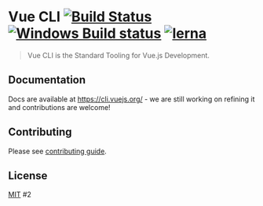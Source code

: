 # Vue CLI [![Build Status](https://circleci.com/gh/vuejs/vue-cli/tree/dev.svg?style=shield)](https://circleci.com/gh/vuejs/vue-cli/tree/dev) [![Windows Build status](https://ci.appveyor.com/api/projects/status/rkpafdpdwie9lqx0/branch/dev?svg=true)](https://ci.appveyor.com/project/yyx990803/vue-cli/branch/dev) [![lerna](https://img.shields.io/badge/maintained%20with-lerna-cc00ff.svg)](https://lerna.js.org/)


> Vue CLI is the Standard Tooling for Vue.js Development.

## Documentation

Docs are available at https://cli.vuejs.org/ - we are still working on refining it and contributions are welcome!

## Contributing

Please see [contributing guide](https://github.com/vuejs/vue-cli/blob/dev/.github/CONTRIBUTING.md).

## License

[MIT](https://github.com/vuejs/vue-cli/blob/dev/LICENSE)
#2

